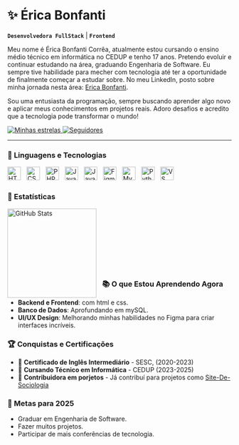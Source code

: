 # ✨ Érica Bonfanti 


**`Desenvolvedora FullStack`** | **`Frontend`**

Meu nome é Érica Bonfanti Corrêa, atualmente estou cursando o ensino médio técnico em informática no CEDUP e tenho 17 anos. Pretendo evoluir e continuar estudando na área, graduando Engenharia de Software. Eu sempre tive habilidade para mecher com tecnologia até ter a oportunidade de finalmente começar a estudar sobre. No meu LinkedIn, posto sobre minha jornada nesta área: [Erica Bonfanti](https://www.linkedin.com/in/ericabonfanti).

Sou uma entusiasta da programação, sempre buscando aprender algo novo e aplicar meus conhecimentos em projetos reais. Adoro desafios e acredito que a tecnologia pode transformar o mundo!

<p>
    <a href="https://github.com/EricaBonfanti?tab=repositories&sort=stargazers">
        <img 
            alt="Minhas estrelas" 
            title="minhas estrelas no GitHub" 
            src="https://custom-icon-badges.demolab.com/github/stars/EricaBonfanti?color=000080&style=for-the-badge&labelColor=000060&logo=star&label=estrelas"
        />
    </a>
    <a href="https://github.com/EricaBonfanti?tab=followers">
        <img 
            alt="Seguidores" 
            title="Me siga no GitHub" 
            src="https://custom-icon-badges.demolab.com/github/followers/EricaBonfanti?color=bf0010&labelColor=990f00&style=for-the-badge&logo=github&label=Seguidores&logoColor=white"
        />
    </a>


---

### 🤖 Linguagens e Tecnologias

<img 
    align="left" 
    alt="HTML"
    title="HTML" 
    width="30px" 
    style="padding-right: 10px; animation: pulse 2s infinite;" 
    src="https://cdn.jsdelivr.net/gh/devicons/devicon@latest/icons/html5/html5-original.svg" 
/>
<img 
    align="left" 
    alt="CSS" 
    title="CSS"
    width="30px" 
    style="padding-right: 10px; animation: pulse 2s infinite;" 
    src="https://cdn.jsdelivr.net/gh/devicons/devicon@latest/icons/css3/css3-original.svg" 
/>
<img 
    align="left" 
    alt="PHP" 
    title="PHP"
    width="30px" 
    style="padding-right: 10px; animation: pulse 2s infinite;" 
    src="https://cdn.jsdelivr.net/gh/devicons/devicon@latest/icons/php/php-original.svg" 
/>
<img 
    align="left" 
    alt="JavaScript" 
    title="JavaScript"
    width="30px" 
    style="padding-right: 10px; animation: pulse 2s infinite;" 
    src="https://cdn.jsdelivr.net/gh/devicons/devicon@latest/icons/javascript/javascript-original.svg" 
/>
<img 
    align="left" 
    alt="Java"
    title="Java" 
    width="30px" 
    style="padding-right: 10px; animation: pulse 2s infinite;" 
    src="https://cdn.jsdelivr.net/gh/devicons/devicon@latest/icons/java/java-plain.svg"
/>
<img 
    align="left" 
    alt="Figma"
    title="Figma" 
    width="30px" 
    style="padding-right: 10px; animation: pulse 2s infinite;" 
    src="https://cdn.jsdelivr.net/gh/devicons/devicon@latest/icons/figma/figma-original.svg" 
/>
<img 
    align="left" 
    alt="MySQL"
    title="MySQL" 
    width="30px" 
    style="padding-right: 10px; animation: pulse 2s infinite;" 
    src="https://cdn.jsdelivr.net/gh/devicons/devicon@latest/icons/mysql/mysql-original.svg" 
/>
<img 
    align="left" 
    alt="Python"
    title="Python" 
    width="30px" 
    style="padding-right: 10px; animation: pulse 2s infinite;" 
    src="https://cdn.jsdelivr.net/gh/devicons/devicon@latest/icons/python/python-original.svg" 
/>

<img 
    align="left" 
    alt="VS Code"
    title="VS Code" 
    width="30px" 
    style="padding-right: 10px; animation: pulse 2s infinite;" 
    src="https://cdn.jsdelivr.net/gh/devicons/devicon@latest/icons/vscode/vscode-original.svg" 
/>

<br/>
<br/>

### 🚀 Estatísticas

<img 
      align="left" 
      alt="GitHub Stats" 
      height="200" 
      style="padding-right: 10px;"
      src="https://github-readme-stats.vercel.app/api/top-langs/?username=EricaBonfanti&theme=synthwave&layout=compact&custom_title=Tecnologias&langs_count=9" 
  />

</p>

<br/>
<br/>
<br/>
<br/>
<br/>
<br/>
<br/>
<br/>


<p>

### 📚 O que Estou Aprendendo Agora

- **Backend e Frontend**: com html e css.
- **Banco de Dados**: Aprofundando em mySQL.
- **UI/UX Design**: Melhorando minhas habilidades no Figma para criar interfaces incríveis.

### 🏆 Conquistas e Certificações

- 🥇 **Certificado de Inglês Intermediário** - SESC, (2020-2023)
- 📜 **Cursando Técnico em Informática** - CEDUP (2023-2025)
- 🌟 **Contribuidora em porjetos** - Já contribuí para projetos como [Site-De-Sociologia](https://github.com/EricaBonfanti/Site-de-Sociologia-)

### 🎯 Metas para 2025

- Graduar em Engenharia de Software.
- Fazer muitos projetos.
- Participar de mais conferências de tecnologia.

</p>

